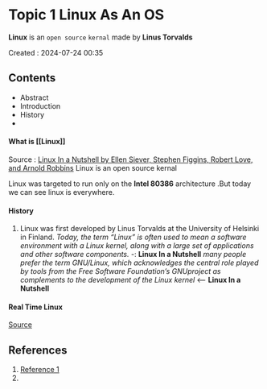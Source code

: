 # Topic 1 Linux As An OS
**Linux** is an `open source` `kernal` made by **Linus Torvalds** 

Created : 2024-07-24 00:35


## Contents
- Abstract 
- Introduction
- History 
- 

#### What is [[Linux]]
Source : [Linux In a Nutshell by Ellen Siever, Stephen Figgins, Robert Love, and Arnold Robbins](https://ofae.gr/media/documents/2015/04/08/2009_Linux_In_A_Nutshell_6th_ed._Oreilly_zlNSX3t.pdf)
Linux is an open source kernal 

Linux was targeted to run only on the **Intel 80386** architecture .But today we can see linux is everywhere.

#### History
1. Linux was first developed by Linus Torvalds at the University of Helsinki in Finland.
*Today, the term “Linux” is often used to mean a software environment with a Linux kernel, along with a large set of applications and other software components.* -: **Linux In a Nutshell**
*many people prefer the term GNU/Linux, which acknowledges the central role played by tools from the Free Software Foundation’s GNUproject as complements to the development of the Linux kernel* <--  **Linux In a Nutshell**


#### Real Time Linux
[Source](https://www.yodaiken.com/papers/BarabanovThesis.pdf)


## References
1. [Reference 1](https://ofae.gr/media/documents/2015/04/08/2009_Linux_In_A_Nutshell_6th_ed._Oreilly_zlNSX3t.pdf)
2. 